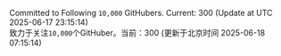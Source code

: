 Committed to Following `10,000` GitHubers. Current: <!-- FOLLOWING_COUNT -->300<!-- FOLLOWING_COUNT --> (Update at UTC <!-- LAST_UPDATED -->2025-06-17 23:15:14<!-- LAST_UPDATED -->)<br>
致力于关注`10,000`个GitHuber。当前：<!-- FOLLOWING_COUNT -->300<!-- FOLLOWING_COUNT --> (更新于北京时间 <!-- LAST_UPDATED_CST -->2025-06-18 07:15:14<!-- LAST_UPDATED_CST -->)
